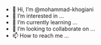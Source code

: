 - 👋 Hi, I’m @mohammad-khogiani
- 👀 I’m interested in ...
- 🌱 I’m currently learning ...
- 💞️ I’m looking to collaborate on ...
- 📫 How to reach me ...

<!---
mohammad-khogiani/mohammad-khogiani is a ✨ special ✨ repository because its `README.md` (this file) appears on your GitHub profile.
You can click the Preview link to take a look at your changes.
--->
